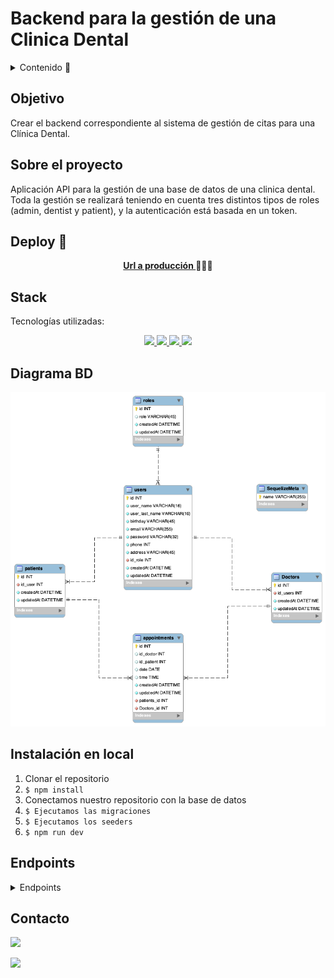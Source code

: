 # Backend para la gestión de una Clinica Dental

<details>
  <summary>Contenido 📝</summary>
  <ol>
    <li><a href="#objetivo">Objetivo</a></li>
    <li><a href="#sobre-el-proyecto">Sobre el proyecto</a></li>
    <li><a href="#deploy-🚀">Deploy</a></li>
    <li><a href="#stack">Stack</a></li>
    <li><a href="#diagrama-bd">Diagrama</a></li>
    <li><a href="#instalación-en-local">Instalación</a></li>
    <li><a href="#endpoints">Endpoints</a></li>
    <li><a href="#contacto">Contacto</a></li>
  </ol>
</details>

## Objetivo

Crear el backend correspondiente al sistema de gestión de citas para una Clínica Dental.

## Sobre el proyecto

Aplicación API para la gestión de una base de datos de una clinica dental. Toda la gestión se realizará teniendo en cuenta tres distintos tipos de roles (admin, dentist y patient), y la autenticación está basada en un token.

## Deploy 🚀

<div align="center">
    <a href="#"><strong>Url a producción </strong></a>🚀🚀🚀
</div>

## Stack

Tecnologías utilizadas:

<div align="center">
<a href="https://developer.mozilla.org/es/docs/Web/JavaScript">
    <img src= "https://img.shields.io/badge/javascipt-EFD81D?style=for-the-badge&logo=javascript&logoColor=black"/>
</a>
<a href="https://nodejs.org/es/">
    <img src= "https://img.shields.io/badge/node.js-026E00?style=for-the-badge&logo=node.js&logoColor=white"/>
</a>
<a href="https://sequelize.org/">
    <img src= "https://img.shields.io/badge/sequelize-323330?style=for-the-badge&logo=sequelize&logoColor=white"/>
</a>
<a href="https://www.expressjs.com/">
    <img src= "https://img.shields.io/badge/express.js-%23404d59.svg?style=for-the-badge&logo=express&logoColor=%2361DAFB"/>
</a>
 </div>

## Diagrama BD

!['imagen-db'](./public/images/ClinicaDentalRelations.png)

## Instalación en local

1. Clonar el repositorio
2. `$ npm install`
3. Conectamos nuestro repositorio con la base de datos
4. `$ Ejecutamos las migraciones`
5. `$ Ejecutamos los seeders`
6. `$ npm run dev`

## Endpoints

<details>
<summary>Endpoints</summary>

- AUTH

  - Registrar usuario

        POST http://localhost:3000/auth/register

    body:

    ```js
        {
          "user_name": "Jose", // 3
          "user_last_name": "Palacios",
          "birthday": "1996-05-01",
          "email": "jose@palacios.com",
          "password": "12345678",
          "phone": "636382492",
          "address": "Calle del Río, 22",
        }
    ```

  - Login

        POST http://localhost:3000/auth/login

    body:

    ```js
        {
            "email": "jose@palacios.com",
            "password": "12345678"
        }
    ```

- ADMIN

  - Obtener usuarios

        GET http://localhost:3000/api/admin/users

  - Obtener usuario por id

        GET http://localhost:3000/api/admin/user/:id

  - Obtener pacientes

        GET http://localhost:3000/api/admin/patients

  - Obtener dentistas

        GET http://localhost:3000/api/admin/dentists

  - Editar usuario por id

        PUT http://localhost:3000/api/admin/update-user/:id

    body:

    ```js
        {
            "email": "jose@palacios.com"
        }
    ```

- DENTIST

  - Obtener pacientes

        GET http://localhost:3000/api/dentist/patients

  - Obtener todas mis citas

        GET http://localhost:3000/api/dentist/my-appointments

  - Borrar cita existente por la id de la cita

        DELETE http://localhost:3000/api/dentist/delete-appointment

    body:

    ```js
        {
            "id": 3
        }
    ```

- PATIENT

  - Obtener mi perfil

        GET http://localhost:3000/api/users/profile

  - Actualizar mi perfil

        PUT http://localhost:3000/api/users/update-profile

    body:

    ```js
        {
            "user_last_name": "Ferrer"
            "birthday": "1991-07-27"
        }
    ```

  - Crear una cita escogiendo el dentista

        POST http://localhost:3000/api/users/new-appointment

    body:

    ```js
        {
            {
                "id_dentist": 1,
                "date": "2023-07-14",
                "time": "10:30:00"
            }
        }
    ```

- Obtener todas mis citas

       GET http://localhost:3000/api/users/my-appointments

 </details>

## Contacto

<a href = "mailto:adriarigola@gmail.com"><img src="https://img.shields.io/badge/Gmail-C6362C?style=for-the-badge&logo=gmail&logoColor=white" target="_blank"></a>

<a href="https://github.com/adriaarigola" target="_blank"><img src="https://img.shields.io/badge/github-24292F?style=for-the-badge&logo=github&logoColor=white" target="_blank"></a>